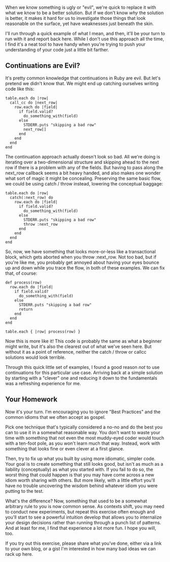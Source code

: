 When we know something is ugly or "evil", we're quick to replace it with what we
know to be a better solution.  But if we don't know *why* the solution is
better, it makes it hard for us to investigate those things that look reasonable
on the surface, yet have weaknesses just beneath the skin.

I'll run through a quick example of what I mean, and then, it'll be your turn to
run with it and report back here.  While I don't use this approach all the time,
I find it's a neat tool to have handy when you're trying to push your
understanding of your code just a little bit farther.

## Continuations are Evil?

It's pretty common knowledge that continuations in Ruby are evil.  But let's
pretend we didn't know that.  We might end up catching ourselves writing code
like this:

    table.each do |row|
      call_cc do |next_row|
        row.each do |field|
          if field.valid?
            do_something_with(field)
          else
            STDERR.puts "skipping a bad row"
            next_row[]
          end 
        end
      end
    end

The continuation approach actually doesn't look so bad.  All we're doing is
iterating over a two-dimensional structure and skipping ahead to the next row if
there is a problem with any of the fields. But having to pass along the
next_row callback seems a bit heavy handed, and also makes one wonder
what sort of magic it might be concealing.  Preserving the same basic flow, we
could be using catch / throw instead, lowering the conceptual
baggage:

    table.each do |row|
      catch(:next_row) do
        row.each do |field|
          if field.valid?
            do_something_with(field)
          else
            STDERR.puts "skipping a bad row"
            throw :next_row
          end 
        end
      end
    end

So, now, we have something that looks more-or-less like a transactional block,
which gets aborted when you throw :next_row.  Not too bad, but if
you're like me, you probably get annoyed about having your eyes bounce up and
down while you trace the flow, in both of these examples.  We can fix that, of
course:

    def process(row)
      row.each do |field|
        if field.valid?
          do_something_with(field)
        else
          STDERR.puts "skipping a bad row"
          return
        end
      end
    end
    
    table.each { |row| process(row) }

Now this is more like it!  This code is probably the same as what a beginner
might write, but it's also the clearest out of what we've seen here.  But
without it as a point of reference, neither the catch / throw or callcc
solutions would look terrible.

Through this quick little set of examples, I found a good reason *not* to use
continuations for this particular use case.  Arriving back at a simple solution
by starting with a "clever" one and reducing it down to the fundamentals was a
refreshing experience for me.

## Your Homework

Now it's your turn.  I'm encouraging you to ignore "Best Practices" and the
common idioms that we often accept as gospel.  

Pick one technique that's typically considered a no-no and do the best you can
to use it in a somewhat reasonable way.  You don't want to waste your time with
something that not even the most muddy-eyed coder would touch with a ten-foot
pole, as you won't learn much that way.  Instead, work with something that looks
fine or even clever at a first glance. 

Then, try to fix up what you built by using more idiomatic, simpler code.  Your
goal is to create something that still looks good, but isn't as much as a
liability (conceptually) as what you started with.  If you fail to do so, the
worst thing that could happen is that you may have come across a new idiom worth
sharing with others.  But more likely, with a little effort you'll have no
trouble uncovering the wisdom behind whatever idiom you were putting to the
test.

What's the difference?  Now, something that used to be a somewhat arbitrary rule
to you is now common sense.  As contexts shift, you may need to conduct new
experiments, but repeat this exercise often enough and you'll start to see a
powerful intuition develop that allows you to internalize your design decisions
rather than running through a punch list of patterns.  And at least for me, I
find that experience a lot more fun.  I hope you will, too.

If you try out this exercise, please share what you've done, either via a link
to your own blog, or a gist  I'm interested in how many bad ideas we can 
rack up here.
